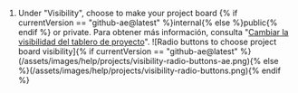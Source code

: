 1. Under "Visibility", choose to make your project board {% if currentVersion == "github-ae@latest" %}internal{% else %}public{% endif %} or private. Para obtener más información, consulta "[Cambiar la visibilidad del tablero de proyecto](/github/managing-your-work-on-github/changing-project-board-visibility)". ![Radio buttons to choose project board visibility]{% if currentVersion == "github-ae@latest" %}(/assets/images/help/projects/visibility-radio-buttons-ae.png){% else %}(/assets/images/help/projects/visibility-radio-buttons.png){% endif %}
